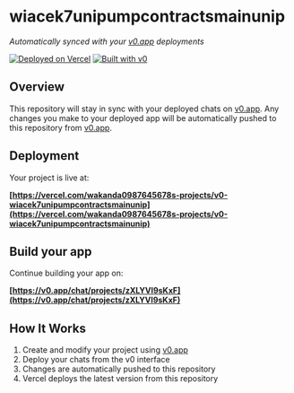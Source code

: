 # wiacek7unipumpcontractsmainunip

*Automatically synced with your [v0.app](https://v0.app) deployments*

[![Deployed on Vercel](https://img.shields.io/badge/Deployed%20on-Vercel-black?style=for-the-badge&logo=vercel)](https://vercel.com/wakanda0987645678s-projects/v0-wiacek7unipumpcontractsmainunip)
[![Built with v0](https://img.shields.io/badge/Built%20with-v0.app-black?style=for-the-badge)](https://v0.app/chat/projects/zXLYVI9sKxF)

## Overview

This repository will stay in sync with your deployed chats on [v0.app](https://v0.app).
Any changes you make to your deployed app will be automatically pushed to this repository from [v0.app](https://v0.app).

## Deployment

Your project is live at:

**[https://vercel.com/wakanda0987645678s-projects/v0-wiacek7unipumpcontractsmainunip](https://vercel.com/wakanda0987645678s-projects/v0-wiacek7unipumpcontractsmainunip)**

## Build your app

Continue building your app on:

**[https://v0.app/chat/projects/zXLYVI9sKxF](https://v0.app/chat/projects/zXLYVI9sKxF)**

## How It Works

1. Create and modify your project using [v0.app](https://v0.app)
2. Deploy your chats from the v0 interface
3. Changes are automatically pushed to this repository
4. Vercel deploys the latest version from this repository
